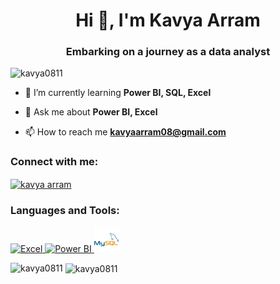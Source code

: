 <h1 align="center">Hi 👋, I'm Kavya Arram</h1>
<h3 align="center">Embarking on a journey as a data analyst</h3>

<p align="left"> <img src="https://komarev.com/ghpvc/?username=kavya0811&label=Profile%20views&color=0e75b6&style=flat" alt="kavya0811" /> </p>

- 🌱 I’m currently learning **Power BI, SQL, Excel**

- 💬 Ask me about **Power BI, Excel**

- 📫 How to reach me **kavyaarram08@gmail.com**

<h3 align="left">Connect with me:</h3>
<p align="left">
<a href="https://linkedin.com/in/kavya-arram" target="blank"><img align="center" src="https://raw.githubusercontent.com/rahuldkjain/github-profile-readme-generator/master/src/images/icons/Social/linked-in-alt.svg" alt="kavya arram" height="30" width="40" /></a>
</p>

<h3 align="left">Languages and Tools:</h3>
<p align="left"> 
    <a href="https://www.microsoft.com/en-us/microsoft-365/excel" target="_blank" rel="noreferrer"> 
        <img src="https://img.icons8.com/color/48/000000/microsoft-excel-2019--v1.png" alt="Excel" width="40" height="40"/> 
    </a> 
    <a href="https://powerbi.microsoft.com/" target="_blank" rel="noreferrer"> 
        <img src="https://upload.wikimedia.org/wikipedia/commons/c/cf/New_Power_BI_Logo.svg" alt="Power BI" width="40" height="40"/> 
    </a>
    <a href="https://www.mysql.com/" target="_blank" rel="noreferrer"> 
        <img src="https://raw.githubusercontent.com/devicons/devicon/master/icons/mysql/mysql-original-wordmark.svg" alt="MySQL" width="40" height="40"/> 
    </a> 
</p>

<p><img align="left" src="https://github-readme-stats.vercel.app/api/top-langs?username=kavya0811&show_icons=true&locale=en&layout=compact" alt="kavya0811" /></p>

<p>&nbsp;<img align="center" src="https://github-readme-stats.vercel.app/api?username=kavya0811&show_icons=true&locale=en" alt="kavya0811" /></p>

